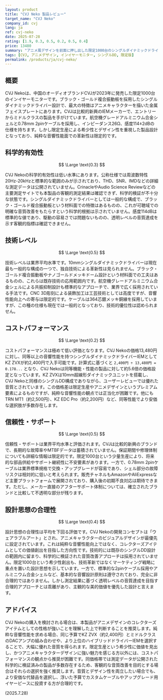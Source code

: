 ```yaml
---
layout: product
title: "CVJ Neko 製品レビュー"
target_name: "CVJ Neko"
company_id: cvj
lang: ja
ref: cvj-neko
date: 2025-07-28
rating: [1.9, 0.3, 0.5, 0.2, 0.5, 0.4]
price: 13480
summary: "アニメ風デザインを前面に押し出した限定1000台のシングルダイナミックドライバーIEMだが、13,480円という価格に対して音響性能面での科学的根拠は乏しく、同等性能の代替品が大幅に安価で入手可能"
tags: [CVJ, アニメデザイン, インイヤーモニター, シングルDD, 限定版]
permalink: /products/ja/cvj-neko/
---
```

## 概要

CVJ Nekoは、中国のオーディオブランドCVJが2023年に発売した限定1000台のインイヤーモニターです。ブラック・ゴールド複合振動板を採用したシングルダイナミックドライバー設計で、最大の特徴はアニメキャラクターを描いた金属フェイスプレートにあります。CVJは比較的新興のIEMメーカーで、エントリーからミドルクラスの製品を手がけています。航空機グレードアルミニウム合金シェルと0.78mm 2pinケーブルを採用し、インピーダンス26Ω、感度114±2dBの仕様を持ちます。しかし限定生産による希少性とデザイン性を重視した製品設計となっており、純粋な音響性能面での革新性は限定的です。

## 科学的有効性

$$ \Large \text{0.3} $$

CVJ Nekoの科学的有効性は低い水準にあります。公称仕様では周波数特性20Hz-20kHzと標準的な範囲のみが示されており、THD、SNR、IMDなどの詳細な測定データは公開されていません。CrinacleやAudio Science Reviewなどの主要測定サイトでも本製品の客観的測定結果は確認できず、科学的検証が不十分な状態です。シングルダイナミックドライバーとしては一般的な構成で、ブラック・ゴールド複合振動板という材料面での特徴はあるものの、これが可聴域での明確な音質改善をもたらすという科学的根拠は示されていません。感度114dBは標準的な値であり、駆動の容易さでは問題ないものの、透明レベルの音質達成を示す客観的指標は確認できません。

## 技術レベル

$$ \Large \text{0.5} $$

技術レベルは業界平均水準です。10mmシングルダイナミックドライバーは現在最も一般的な構成の一つで、独自技術による革新性は見られません。ブラック・ゴールド複合振動板やナノゴールドメッキドーム設計という材料面での工夫はあるものの、これらは既存技術の応用範囲内です。航空機グレードアルミニウム合金シェルによる共振抑制設計も標準的なアプローチで、業界で広く採用されている手法です。CNC 3D彫刻による装飾加工は工芸技術としては高度ですが、音響性能向上への寄与は限定的です。ケーブルは364芯銀メッキ銅線を採用していますが、この種の仕様も現在では一般的となっており、技術的優位性は認められません。

## コストパフォーマンス

$$ \Large \text{0.2} $$

コストパフォーマンスは極めて低い評価となります。CVJ Nekoの価格13,480円に対し、同等以上の音響性能を持つシングルダイナミックドライバーIEMとしてKZ ZVXが約2,400円で入手可能です。計算式に基づくと `2,400円 ÷ 13,480円 = 0.178...` となり、CVJ Nekoは同等機能・性能の製品に対して約5.6倍の価格設定となっています。KZ ZVXは10mm超線形ダイナミックユニットを搭載し、CVJ Nekoと同様のシングルDD構成でありながら、ユーザーレビューでは優れた音質とされています。この価格差は限定生産やアニメデザインというプレミアム要素によるものですが、純粋な音響性能の観点では正当化が困難です。他にもTRN MT1（約2,500円）、KZ EDC Pro（約2,200円）など、同等性能でより安価な選択肢が多数存在します。

## 信頼性・サポート

$$ \Large \text{0.5} $$

信頼性・サポートは業界平均水準と評価されます。CVJは比較的新興のブランドで、長期的な故障率やMTBFデータは蓄積されていません。保証期間や修理体制についても詳細な情報は限定的です。限定1000台という少量生産により、将来的な部品供給やサポート継続性に不安要素があります。一方で、0.78mm 2pinケーブルは業界標準規格で交換・アップグレードが容易であり、シェル部分の故障リスクは相対的に低いと考えられます。販売チャネルもAmazonやAliExpressなど主要プラットフォームで展開されており、購入後の初期不良対応は期待できます。ただし、メーカー直接のアフターサポート体制については、確立されたブランドと比較して不透明な部分が残ります。

## 設計思想の合理性

$$ \Large \text{0.4} $$

設計思想の合理性は平均を下回る評価です。CVJ Nekoの開発コンセプトは「ウェアラブルアート」とされ、アニメキャラクターのビジュアルデザインが最優先に設定されています。これは純粋な音響性能向上ではなく、コレクターズアイテムとしての価値創出を目指した方向性です。技術的には既存のシングルDD設計の範囲内に留まり、科学的に検証された音質改善アプローチは採用されていません。限定1000台という希少性創出も、技術革新ではなくマーケティング戦略に重点を置いた設計思想を示しています。一方で、標準的な2pinケーブル採用やアルミニウム合金シェルなど、基本的な音響設計原則は遵守されており、完全に非合理的ではありません。しかし測定結果に基づく透明レベルの音質達成を目指す合理的アプローチとは乖離があり、主観的な美的価値を優先した設計と言えます。

## アドバイス

CVJ Nekoの購入を検討される場合は、本製品がアニメデザインのコレクターズアイテムとしての性格が強いことを理解した上で判断することを推奨します。純粋な音響性能を求める場合、同じ予算でKZ ZVX（約2,400円）とミドルクラスのDACアンプの組み合わせや、より上位のハイブリッドドライバーIEMを選択することで、大幅に優れた音質を得られます。限定生産という希少性に価値を見出し、かつアニメキャラクターデザインに強い魅力を感じる方以外には、コストパフォーマンスの観点から推奨が困難です。同価格帯では測定データが公開された科学的に検証済みの製品が多数存在するため、客観的な音質改善を目的とする場合はそれらの選択を強く推奨します。音質とデザイン性を両立したい場合でも、より安価な代替品を選択し、浮いた予算でカスタムケーブルやアップグレード用イヤーピースに投資する方が合理的です。

(2025.7.28)
